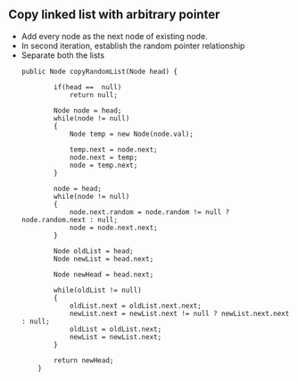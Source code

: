 ## Copy linked list with arbitrary pointer
- Add every node as the next node of existing node.
- In second iteration, establish the random pointer relationship
- Separate both the lists
    ```
    public Node copyRandomList(Node head) {
            
            if(head ==  null)
                return null;
            
            Node node = head;
            while(node != null)
            {
                Node temp = new Node(node.val);
                
                temp.next = node.next;
                node.next = temp;
                node = temp.next;
            }
            
            node = head;
            while(node != null)
            {
                node.next.random = node.random != null ? node.random.next : null;
                node = node.next.next;
            }
            
            Node oldList = head;
            Node newList = head.next;
            
            Node newHead = head.next;
            
            while(oldList != null)
            {
                oldList.next = oldList.next.next;
                newList.next = newList.next != null ? newList.next.next : null;
                oldList = oldList.next;
                newList = newList.next;
            }
            
            return newHead;
        }
    ```